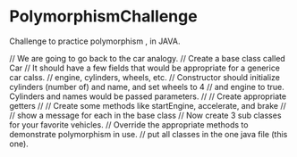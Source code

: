 # PolymorphismChallenge
Challenge to practice polymorphism , in JAVA.



// We are going to go back to the car analogy.
// Create a base class called Car
// It should have a few fields that would be appropriate for a generice car calss.
// engine, cylinders, wheels, etc.
// Constructor should initialize cylinders (number of) and name, and set wheels to 4
// and engine to true. Cylinders and names would be passed parameters.
//
// Create appropriate getters
//
// Create some methods like startEngine, accelerate, and brake
//
// show a message for each in the base class
// Now create 3 sub classes for your favorite vehicles.
// Override the appropriate methods to demonstrate polymorphism in use.
// put all classes in the one java file (this one).
